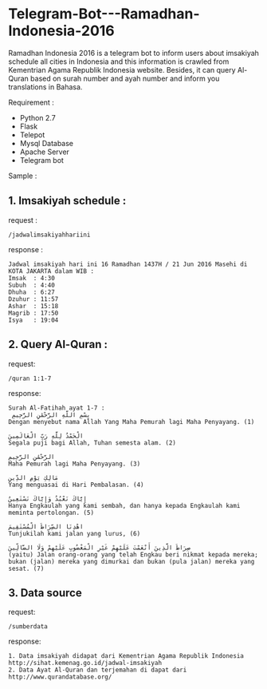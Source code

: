 # Telegram-Bot---Ramadhan-Indonesia-2016

Ramadhan Indonesia 2016 is a telegram bot to inform users about imsakiyah schedule all cities in Indonesia and this information is crawled from Kementrian Agama Republik Indonesia website. Besides, it can query Al-Quran based on surah number and ayah number and inform you translations in Bahasa.

Requirement :
- Python 2.7
- Flask
- Telepot
- Mysql Database
- Apache Server
- Telegram bot

Sample :
## 1. Imsakiyah schedule :

request :
```
/jadwalimsakiyahhariini
```


response :
```
Jadwal imsakiyah hari ini 16 Ramadhan 1437H / 21 Jun 2016 Masehi di KOTA JAKARTA dalam WIB :
Imsak  : 4:30 
Subuh  : 4:40 
Dhuha  : 6:27 
Dzuhur : 11:57 
Ashar  : 15:18 
Magrib : 17:50 
Isya   : 19:04
```

## 2. Query Al-Quran :

request:
```
/quran 1:1-7
```

response:
```
Surah Al-Fatihah ayat 1-7 :
 بِسْمِ اللَّهِ الرَّحْمَٰنِ الرَّحِيمِ 
Dengan menyebut nama Allah Yang Maha Pemurah lagi Maha Penyayang. (1)

الْحَمْدُ لِلَّهِ رَبِّ الْعَالَمِينَ 
Segala puji bagi Allah, Tuhan semesta alam. (2)

الرَّحْمَٰنِ الرَّحِيمِ 
Maha Pemurah lagi Maha Penyayang. (3)

مَالِكِ يَوْمِ الدِّينِ 
Yang menguasai di Hari Pembalasan. (4)

إِيَّاكَ نَعْبُدُ وَإِيَّاكَ نَسْتَعِينُ 
Hanya Engkaulah yang kami sembah, dan hanya kepada Engkaulah kami meminta pertolongan. (5)

اهْدِنَا الصِّرَاطَ الْمُسْتَقِيمَ 
Tunjukilah kami jalan yang lurus, (6)

صِرَاطَ الَّذِينَ أَنْعَمْتَ عَلَيْهِمْ غَيْرِ الْمَغْضُوبِ عَلَيْهِمْ وَلَا الضَّالِّينَ 
(yaitu) Jalan orang-orang yang telah Engkau beri nikmat kepada mereka; bukan (jalan) mereka yang dimurkai dan bukan (pula jalan) mereka yang sesat. (7)
```

## 3. Data source

request:
```
/sumberdata
```

response:
```
1. Data imsakiyah didapat dari Kementrian Agama Republik Indonesia http://sihat.kemenag.go.id/jadwal-imsakiyah
2. Data Ayat Al-Quran dan terjemahan di dapat dari http://www.qurandatabase.org/
```

